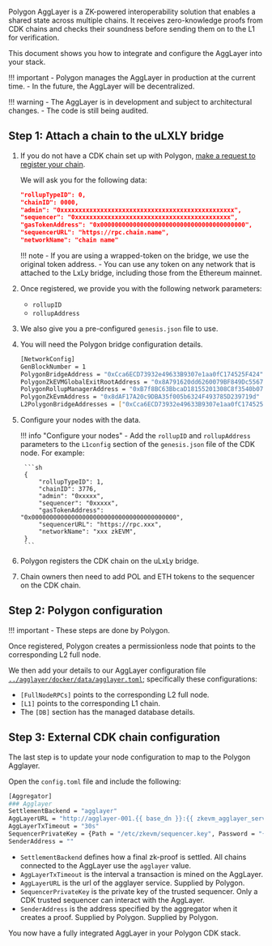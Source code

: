 Polygon AggLayer is a ZK-powered interoperability solution that enables a shared state across multiple chains. It receives zero-knowledge proofs from CDK chains and checks their soundness before sending them on to the L1 for verification. 

This document shows you how to integrate and configure the AggLayer into your stack.

!!! important
    - Polygon manages the AggLayer in production at the current time.
    - In the future, the AggLayer will be decentralized.

!!! warning
    - The AggLayer is in development and subject to architectural changes.
    - The code is still being audited.

## Step 1: Attach a chain to the uLXLY bridge

1. If you do not have a CDK chain set up with Polygon, [make a request to register your chain](https://discord.gg/XvpHAxZ). 

    We will ask you for the following data:

    ```json
    "rollupTypeID": 0,
    "chainID": 0000,
    "admin": "0xxxxxxxxxxxxxxxxxxxxxxxxxxxxxxxxxxxxxxxxxxxxxxxx",
    "sequencer": "0xxxxxxxxxxxxxxxxxxxxxxxxxxxxxxxxxxxxxxxxxxx",
    "gasTokenAddress": "0x0000000000000000000000000000000000000000",
    "sequencerURL": "https://rpc.chain.name",
    "networkName": "chain name"
    ```

    !!! note
        - If you are using a wrapped-token on the bridge, we use the original token address. 
        - You can use any token on any network that is attached to the LxLy bridge, including those from the Ethereum mainnet.

2. Once registered, we provide you with the following network parameters:

    - `rollupID`
    - `rollupAddress`

3. We also give you a pre-configured `genesis.json` file to use.

4. You will need the Polygon bridge configuration details.

    ```sh
    [NetworkConfig]
    GenBlockNumber = 1
    PolygonBridgeAddress = "0xCca6ECD73932e49633B9307e1aa0fC174525F424"
    PolygonZkEVMGlobalExitRootAddress = "0x8A791620dd6260079BF849Dc5567aDC3F2FdC318"
    PolygonRollupManagerAddress = "0xB7f8BC63BbcaD18155201308C8f3540b07f84F5e"
    PolygonZkEvmAddress = "0x8dAF17A20c9DBA35f005b6324F493785D239719d"
    L2PolygonBridgeAddresses = ["0xCca6ECD73932e49633B9307e1aa0fC174525F424"]
    ```

5. Configure your nodes with the data.

    !!! info "Configure your nodes"
        - Add the `rollupID` and `rollupAddress` parameters to the `L1config` section of the `genesis.json` file of the CDK node. For example:

        ```sh
        {
            "rollupTypeID": 1,
            "chainID": 3776,
            "admin": "0xxxxx",
            "sequencer": "0xxxxx",
            "gasTokenAddress": "0x0000000000000000000000000000000000000000",
            "sequencerURL": "https://rpc.xxx",
            "networkName": "xxx zkEVM",
        }
        ```

6. Polygon registers the CDK chain on the uLxLy bridge.

7. Chain owners then need to add POL and ETH tokens to the sequencer on the CDK chain.

## Step 2: Polygon configuration

!!! important
    - These steps are done by Polygon.

Once registered, Polygon creates a permissionless node that points to the corresponding L2 full node.

We then add your details to our AggLayer configuration file [`../agglayer/docker/data/agglayer.toml`](https://github.com/0xPolygon/agglayer/blob/main/docker/data/agglayer/agglayer.toml); specifically these configurations:

* `[FullNodeRPCs]` points to the corresponding L2 full node.
* `[L1]` points to the corresponding L1 chain.
* The `[DB]` section has the managed database details.

## Step 3: External CDK chain configuration

The last step is to update your node configuration to map to the Polygon Agglayer.

Open the `config.toml` file and include the following:

```sh
[Aggregator]
### Agglayer
SettlementBackend = "agglayer"
AggLayerURL = "http://agglayer-001.{{ base_dn }}:{{ zkevm_agglayer_server_port }}"
AggLayerTxTimeout = "30s"
SequencerPrivateKey = {Path = "/etc/zkevm/sequencer.key", Password = "{{ zkevm_keystore_password }}"}
SenderAddress = ""
```

- `SettlementBackend` defines how a final zk-proof is settled. All chains connected to the AggLayer use the `agglayer` value.
- `AggLayerTxTimeout` is the interval a transaction is mined on the AggLayer.
- `AggLayerURL` is the url of the agglayer service. Supplied by Polygon.
- `SequencerPrivateKey` is the private key of the trusted sequencer. Only a CDK trusted sequencer can interact with the AggLayer.
- `SenderAddress` is the address specified by the aggregator when it creates a proof. Supplied by Polygon. Supplied by Polygon.

You now have a fully integrated AggLayer in your Polygon CDK stack.

</br>
